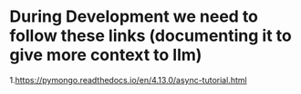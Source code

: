 # During Development we need to follow these links (documenting it to give more context to llm)

1.https://pymongo.readthedocs.io/en/4.13.0/async-tutorial.html

